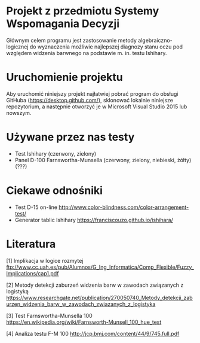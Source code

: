 # Projekt z przedmiotu Systemy Wspomagania Decyzji
Głównym celem programu jest zastosowanie metody algebraiczno-logicznej do wyznaczenia możliwie najlepszej diagnozy stanu oczu pod względem widzenia barwnego na podstawie m. in. testu Ishihary.

# Uruchomienie projektu
Aby uruchomić niniejszy projekt najłatwiej pobrać program do obsługi GitHuba (https://desktop.github.com/), sklonować lokalnie niniejsze repozytorium, a następnie otworzyć je w Microsoft Visual Studio 2015 lub nowszym.

# Używane przez nas testy
- Test Ishihary (czerwony, zielony)
- Panel D-100 Farnswortha-Munsella (czerwony, zielony, niebieski, żółty) (???)

# Ciekawe odnośniki
- Test D-15 on-line http://www.color-blindness.com/color-arrangement-test/
- Generator tablic Ishihary https://franciscouzo.github.io/ishihara/

# Literatura
[1] Implikacja w logice rozmytej 
ftp://www.cc.uah.es/pub/Alumnos/G_Ing_Informatica/Comp_Flexible/Fuzzy_Implications/cap1.pdf

[2] Metody detekcji zaburzeń widzenia barw w zawodach związanych z logistyką
https://www.researchgate.net/publication/270050740_Metody_detekcji_zaburzen_widzenia_barw_w_zawodach_zwiazanych_z_logistyka

[3] Test Farnswortha-Munsella 100 
https://en.wikipedia.org/wiki/Farnsworth-Munsell_100_hue_test

[4] Analiza testu F-M 100
http://jcp.bmj.com/content/44/9/745.full.pdf
